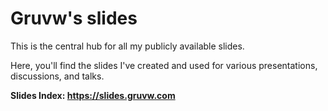 # Gruvw's slides

This is the central hub for all my publicly available slides.

Here, you'll find the slides I've created and used for various presentations, discussions, and talks.

**Slides Index: <https://slides.gruvw.com>**
